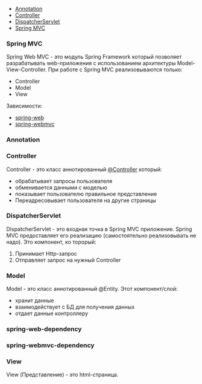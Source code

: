 
* [Annotation](#annotation)
* [Controller](#controller)
* [DispatcherServlet](#dispatcherservlet)
* [Spring MVC](#spring-mvc)


### Spring MVC
Spring Web MVC - это модуль Spring Framework который позволяет разрабатывать web-приложения с использованием архитектуры Model-View-Controller. При работе с Spring MVC реализовываются только:
* Controller
* Model
* View

Зависимости:
* [spring-web](#spring-web-dependency)
* [spring-webmvc](#spring-webmvc-dependency)

### Annotation

### Controller
Controller - это класс аннотированный [@Controller](java-spring.md#controller-annotation) который:
* обрабатывает запросы пользователя
* обменивается данными с моделью
* показывает пользователю правильное представление
* Переадресовывает пользователя на другие страницы

### DispatcherServlet
DispatcherServlet - это входная точка в Spring MVC приложение. Spring MVC предоставляет его реализацию (самостоятельно реализовывать не надо). Это компонент, ко торорый:
1. Принимает Http-запрос
2. Отправляет запрос на нужный Controller

### Model
Model - это класс аннотированный @Entity. Этот компонент/слой:
* хранит данные
* взаимодействует с БД для получения данных
* отдает данные контроллеру

### spring-web-dependency

### spring-webmvc-dependency

### View
View (Представление) - это html-страница.